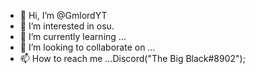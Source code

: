 - 👋 Hi, I’m @GmlordYT
- 👀 I’m interested in osu.
- 🌱 I’m currently learning ...
- 💞️ I’m looking to collaborate on ... 
- 📫 How to reach me ...Discord("The Big Black#8902");

<!---
GmlordYT/GmlordYT is a ✨ special ✨ repository because its `README.md` (this file) appears on your GitHub profile.
You can click the Preview link to take a look at your changes.
--->
